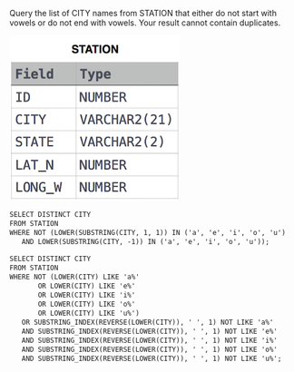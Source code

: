 Query the list of CITY names from STATION that either do not start with vowels or do not end with vowels. 
Your result cannot contain duplicates.

![img_1.png](img_1.png)


```roomsql
SELECT DISTINCT CITY
FROM STATION
WHERE NOT (LOWER(SUBSTRING(CITY, 1, 1)) IN ('a', 'e', 'i', 'o', 'u')
   AND LOWER(SUBSTRING(CITY, -1)) IN ('a', 'e', 'i', 'o', 'u'));
```
```roomsql
SELECT DISTINCT CITY
FROM STATION
WHERE NOT (LOWER(CITY) LIKE 'a%' 
       OR LOWER(CITY) LIKE 'e%' 
       OR LOWER(CITY) LIKE 'i%' 
       OR LOWER(CITY) LIKE 'o%' 
       OR LOWER(CITY) LIKE 'u%')
   OR SUBSTRING_INDEX(REVERSE(LOWER(CITY)), ' ', 1) NOT LIKE 'a%' 
   AND SUBSTRING_INDEX(REVERSE(LOWER(CITY)), ' ', 1) NOT LIKE 'e%' 
   AND SUBSTRING_INDEX(REVERSE(LOWER(CITY)), ' ', 1) NOT LIKE 'i%' 
   AND SUBSTRING_INDEX(REVERSE(LOWER(CITY)), ' ', 1) NOT LIKE 'o%' 
   AND SUBSTRING_INDEX(REVERSE(LOWER(CITY)), ' ', 1) NOT LIKE 'u%';
```
